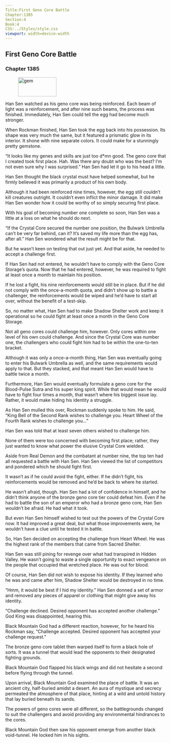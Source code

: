 ```yaml
---
Title:First Geno Core Battle 
Chapter:1385 
Section:4 
Book:4 
CSS:../Styles/style.css 
viewport: width=device-width
---
```

  
## First Geno Core Battle
### Chapter 1385
  
<figure>
	<img src="../Images/gem.gif" alt="gem" id="gem" width="120" height="60" />
</figure>
  

  
Han Sen watched as his geno core was being reinforced. Each beam of light was a reinforcement, and after nine such beams, the process was finished. Immediately, Han Sen could tell the egg had become much stronger.

When Rockman finished, Han Sen took the egg back into his possession. Its shape was very much the same, but it featured a prismatic glow in its interior. It shone with nine separate colors. It could make for a stunningly pretty gemstone.

“It looks like my genes and skills are just too d*mn good. The geno core that I created took first place. Hah. Was there any doubt who was the best? I’m not even sure why I was surprised.” Han Sen had let it go to his head a little.

Han Sen thought the black crystal must have helped somewhat, but he firmly believed it was primarily a product of his own body.

Although it had been reinforced nine times, however, the egg still couldn’t kill creatures outright. It couldn’t even inflict the minor damage. It did make Han Sen wonder how it could be worthy of so simply securing first place.

With his goal of becoming number one complete so soon, Han Sen was a little at a loss on what he should do next.

“If the Crystal Core secured the number one position, the Bulwark Umbrella can’t be very far behind, can it? It’s saved my life more than the egg has, after all.” Han Sen wondered what the result might be for that.

But he wasn’t keen on testing that out just yet. And that aside, he needed to accept a challenge first.

If Han Sen had not entered, he wouldn’t have to comply with the Geno Core Storage’s quota. Now that he had entered, however, he was required to fight at least once a month to maintain his position.

If he lost a fight, his nine reinforcements would still be in place. But if he did not comply with the once-a-month quota, and didn’t show up to battle a challenger, the reinforcements would be wiped and he’d have to start all over, without the benefit of a test-skip.

So, no matter what, Han Sen had to make Shadow Shelter work and keep it operational so he could fight at least once a month in the Geno Core Storage.

Not all geno cores could challenge him, however. Only cores within one level of his own could challenge. And since the Crystal Core was number one, the challengers who could fight him had to be within the one-to-ten bracket.

Although it was only a once-a-month thing, Han Sen was eventually going to enter his Bulwark Umbrella as well, and the same requirements would apply to that. But they stacked, and that meant Han Sen would have to battle twice a month.

Furthermore, Han Sen would eventually formulate a geno core for the Blood-Pulse Sutra and his super king spirit. While that would mean he would have to fight four times a month, that wasn’t where his biggest issue lay. Rather, it would make hiding his identity a struggle.

As Han Sen mulled this over, Rockman suddenly spoke to him. He said, “King Bell of the Second Rank wishes to challenge you. Heart Wheel of the Fourth Rank wishes to challenge you…”

Han Sen was told that at least seven others wished to challenge him.

None of them were too concerned with becoming first place; rather, they just wanted to know what power the elusive Crystal Core wielded.

Aside from Real Demon and the combatant at number nine, the top ten had all requested a battle with Han Sen. Han Sen viewed the list of competitors and pondered which he should fight first.

It wasn’t as if he could avoid the fight, either. If he didn’t fight, his reinforcements would be removed and he’d be back to where he started.

He wasn’t afraid, though. Han Sen had a lot of confidence in himself, and he didn’t think anyone of the bronze geno core tier could defeat him. Even if he had to battle the son of an emperor who had a bronze geno core, Han Sen wouldn’t be afraid. He had what it took.

But even Han Sen himself wished to test out the powers of the Crystal Core now. It had improved a great deal, but what those improvements were, he wouldn’t have a clue until he tested it in battle.

So, Han Sen decided on accepting the challenge from Heart Wheel. He was the highest rank of the members that came from Sacred Shelter.

Han Sen was still pining for revenge over what had transpired in Hidden Valley. He wasn’t going to waste a single opportunity to exact vengeance on the people that occupied that wretched place. He was out for blood.

Of course, Han Sen did not wish to expose his identity. If they learned who he was and came after him, Shadow Shelter would be destroyed in no time.

“Hmm, it would be best if I hid my identity.” Han Sen donned a set of armor and removed any pieces of apparel or clothing that might give away his identity.

“Challenge declined. Desired opponent has accepted another challenge.” God King was disappointed, hearing this.

Black Mountain God had a different reaction, however, for he heard his Rockman say, “Challenge accepted. Desired opponent has accepted your challenge request.”

The bronze geno core tablet then warped itself to form a black hole of sorts. It was a tunnel that would lead the opponents to their designated fighting grounds.

Black Mountain God flapped his black wings and did not hesitate a second before flying through the tunnel.

Upon arrival, Black Mountain God examined the place of battle. It was an ancient city, half-buried amidst a desert. An aura of mystique and secrecy permeated the atmosphere of that place, hinting at a wild and untold history that lay buried beneath its sands.

The powers of geno cores were all different, so the battlegrounds changed to suit the challengers and avoid providing any environmental hindrances to the cores.

Black Mountain God then saw his opponent emerge from another black void-tunnel. He locked him in his sights.